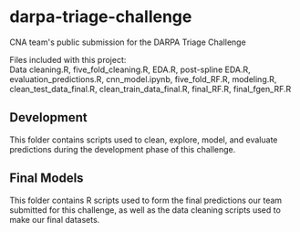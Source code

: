 # darpa-triage-challenge
CNA team's public submission for the DARPA Triage Challenge

Files included with this project:  
Data cleaning.R,           five_fold_cleaning.R,      EDA.R,           post-spline EDA.R,  
evaluation_predictions.R,  cnn_model.ipynb,           five_fold_RF.R,  modeling.R,  
clean_test_data_final.R,   clean_train_data_final.R,  final_RF.R,      final_fgen_RF.R

## Development
This folder contains scripts used to clean, explore, model, and evaluate predictions during the development phase of this challenge.

## Final Models
This folder contains R scripts used to form the final predictions our team submitted for this challenge, as well as the data cleaning scripts used to make our final datasets.


